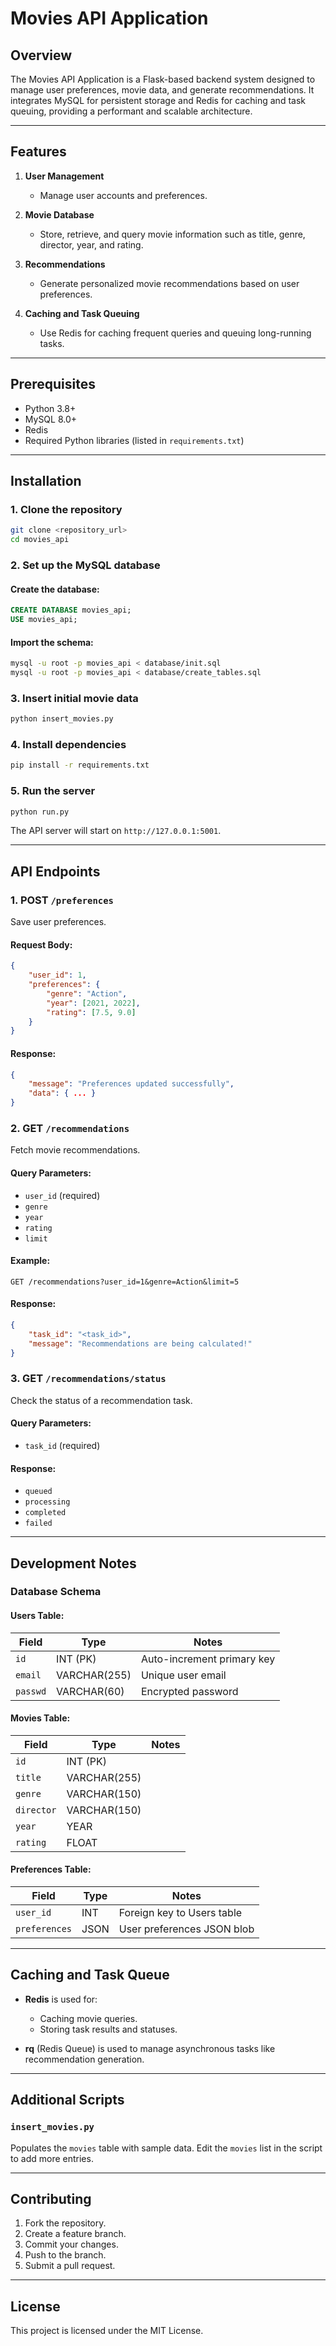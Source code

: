 # Movies API Application

## Overview
The Movies API Application is a Flask-based backend system designed to manage user preferences, movie data, and generate recommendations. It integrates MySQL for persistent storage and Redis for caching and task queuing, providing a performant and scalable architecture.

---

## Features

1. **User Management**
   - Manage user accounts and preferences.

2. **Movie Database**
   - Store, retrieve, and query movie information such as title, genre, director, year, and rating.

3. **Recommendations**
   - Generate personalized movie recommendations based on user preferences.

4. **Caching and Task Queuing**
   - Use Redis for caching frequent queries and queuing long-running tasks.

---

## Prerequisites

- Python 3.8+
- MySQL 8.0+
- Redis
- Required Python libraries (listed in `requirements.txt`)

---

## Installation

### 1. Clone the repository
```bash
git clone <repository_url>
cd movies_api
```

### 2. Set up the MySQL database

#### Create the database:
```sql
CREATE DATABASE movies_api;
USE movies_api;
```

#### Import the schema:
```bash
mysql -u root -p movies_api < database/init.sql
mysql -u root -p movies_api < database/create_tables.sql
```

### 3. Insert initial movie data
```bash
python insert_movies.py
```

### 4. Install dependencies
```bash
pip install -r requirements.txt
```

### 5. Run the server
```bash
python run.py
```

The API server will start on `http://127.0.0.1:5001`.

---

## API Endpoints

### **1. POST `/preferences`**
Save user preferences.

#### Request Body:
```json
{
    "user_id": 1,
    "preferences": {
        "genre": "Action",
        "year": [2021, 2022],
        "rating": [7.5, 9.0]
    }
}
```
#### Response:
```json
{
    "message": "Preferences updated successfully",
    "data": { ... }
}
```

### **2. GET `/recommendations`**
Fetch movie recommendations.

#### Query Parameters:
- `user_id` (required)
- `genre`
- `year`
- `rating`
- `limit`

#### Example:
`GET /recommendations?user_id=1&genre=Action&limit=5`

#### Response:
```json
{
    "task_id": "<task_id>",
    "message": "Recommendations are being calculated!"
}
```

### **3. GET `/recommendations/status`**
Check the status of a recommendation task.

#### Query Parameters:
- `task_id` (required)

#### Response:
- `queued`
- `processing`
- `completed`
- `failed`

---

## Development Notes

### Database Schema

#### Users Table:
| Field         | Type         | Notes                      |
|---------------|--------------|----------------------------|
| `id`          | INT (PK)     | Auto-increment primary key |
| `email`       | VARCHAR(255) | Unique user email          |
| `passwd`      | VARCHAR(60)  | Encrypted password         |

#### Movies Table:
| Field     | Type         | Notes |
|-----------|--------------|-------|
| `id`      | INT (PK)     |       |
| `title`   | VARCHAR(255) |       |
| `genre`   | VARCHAR(150) |       |
| `director`| VARCHAR(150) |       |
| `year`    | YEAR         |       |
| `rating`  | FLOAT        |       |

#### Preferences Table:
| Field          | Type    | Notes                       |
|----------------|---------|-----------------------------|
| `user_id`      | INT     | Foreign key to Users table  |
| `preferences`  | JSON    | User preferences JSON blob  |

---

## Caching and Task Queue

- **Redis** is used for:
  - Caching movie queries.
  - Storing task results and statuses.

- **rq** (Redis Queue) is used to manage asynchronous tasks like recommendation generation.

---

## Additional Scripts

### `insert_movies.py`
Populates the `movies` table with sample data. Edit the `movies` list in the script to add more entries.

---

## Contributing
1. Fork the repository.
2. Create a feature branch.
3. Commit your changes.
4. Push to the branch.
5. Submit a pull request.

---

## License
This project is licensed under the MIT License.